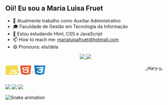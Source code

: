 ## Oii! Eu sou a Maria Luisa Fruet
- 🔭 Atualmente trabalho como Auxiliar Administrativo
- 🎓 Faculdade de Gestão em Tecnologia da Informação
- 🌱 Estou estudando Html, CSS e JavaScript
- 📫 How to reach me: marialuisafruet@hotmail.com
- 😄 Pronouns: ela/dela

<div align="center">
  <a href="https://github.com/marialuisafruet">
  <img height="180em" src="https://github-readme-stats.vercel.app/api?username=marialuisafruet&show_icons=true&theme=dracula&include_all_commits=true&count_private=true"/>
  <img height="180em" src="https://github-readme-stats.vercel.app/api/top-langs/?username=marialuisafruet&layout=compact&langs_count=7&theme=dracula"/>
</div>
  
  <div style="display: inline_block"><br>
  <img align="center" alt="Nary-Js" height="30" width="40" src="https://raw.githubusercontent.com/devicons/devicon/master/icons/javascript/javascript-plain.svg">
  <img align="center" alt="Nary-HTML" height="30" width="40" src="https://raw.githubusercontent.com/devicons/devicon/master/icons/html5/html5-original.svg">
  <img align="center" alt="Nary-CSS" height="30" width="40" src="https://raw.githubusercontent.com/devicons/devicon/master/icons/css3/css3-original.svg">
  <img align="right" alt="Nary-pic" height="150" style="border-radius:50px;" src="https://media.discordapp.net/attachments/716314473354231969/958351594850770974/download20220302095217.png?width=358&height=358">
</div>
   
    
 ##
    
<div>
  <a href="https://www.linkedin.com/in/maria-luisa-f-araujo/" target="_blank"><img src="https://img.shields.io/badge/-LinkedIn-%230077B5?style=for-the-badge&logo=linkedin&logoColor=white" target="_blank"></a>
  <a href="https://www.instagram.com/marialuisafruet/" target="_blank"><img src="https://img.shields.io/badge/-Instagram-%23E4405F?style=for-the-badge&logo=instagram&logoColor=white" target="_blank"></a>
  <a href = "marialuisafruet@hotmail.com"><img src="https://img.shields.io/badge/Microsoft_Outlook-0078D4?style=for-the-badge&logo=microsoft-outlook&logoColor=white" target="_blank"></a>
  
  ![Snake animation](https://github.com/marialuisafruet/marialuisafruet/blob/output/github-contribution-grid-snake.svg)
   
</div>  
    
 
